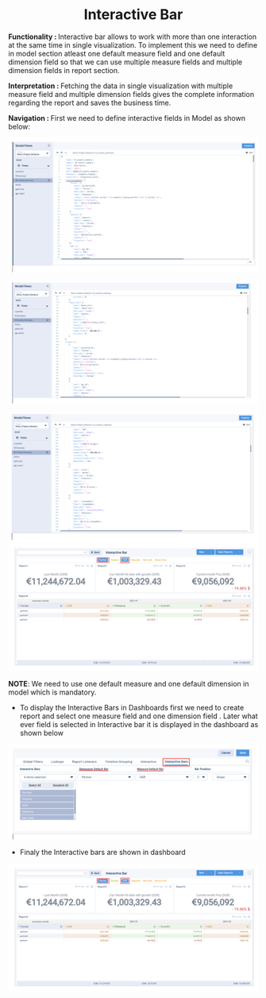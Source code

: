 <h1><center>Interactive Bar</center> </h1>

<b> Functionality :  </b> Interactive bar allows to work with more than one interaction at the same time in single visualization. To implement this we need to define in model section atleast one default measure field and one default dimension field so that we can use multiple measure fields and multiple dimension fields in report section.

  

<b> Interpretation :  </b> Fetching the data in single visualization with multiple measure field and multiple dimension fields gives the complete information regarding the report and saves the business time.

  

<b> Navigation :  </b> First we need to define interactive fields in Model as shown below:


![enter image description here](https://github.com/surifirstpin/AcuBI_Technical_Documents/blob/master/images/IB1.png?raw=true)

![enter image description here](https://github.com/surifirstpin/AcuBI_Technical_Documents/blob/master/images/IB3.png?raw=true)


![enter image description here](https://github.com/surifirstpin/AcuBI_Technical_Documents/blob/master/images/IB4.png?raw=true)
![enter image description here](https://github.com/surifirstpin/AcuBI_Technical_Documents/blob/master/images/IB6.png?raw=true)
  

**NOTE**: We need to use one default measure and one default dimension in model which is mandatory.

-   To display the Interactive Bars in Dashboards first we need to create report and select one measure field and one dimension field . Later what ever field is selected in Interactive bar it is displayed in the dashboard as shown below

![enter image description here](https://github.com/surifirstpin/AcuBI_Technical_Documents/blob/master/images/IB5.png?raw=true)



  

-   Finaly the Interactive bars are shown in dashboard

![enter image description here](https://github.com/surifirstpin/AcuBI_Technical_Documents/blob/master/images/IB6.png?raw=true)
<!--stackedit_data:
eyJoaXN0b3J5IjpbMTUyMTUwODgzM119
-->